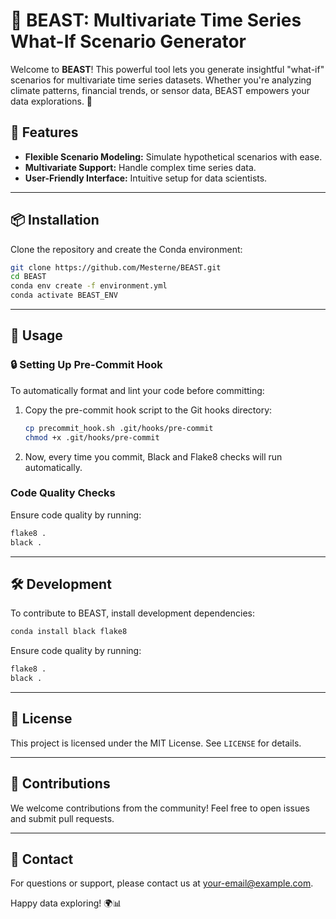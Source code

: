 # 🐉 BEAST: Multivariate Time Series What-If Scenario Generator

Welcome to **BEAST**! This powerful tool lets you generate insightful "what-if" scenarios for multivariate time series datasets. Whether you're analyzing climate patterns, financial trends, or sensor data, BEAST empowers your data explorations. 🚀

## 🌟 Features
- **Flexible Scenario Modeling:** Simulate hypothetical scenarios with ease.
- **Multivariate Support:** Handle complex time series data.
- **User-Friendly Interface:** Intuitive setup for data scientists.

---

## 📦 Installation

Clone the repository and create the Conda environment:

```bash
git clone https://github.com/Mesterne/BEAST.git
cd BEAST
conda env create -f environment.yml
conda activate BEAST_ENV
```

---

## 🚀 Usage

### 🔒 Setting Up Pre-Commit Hook
To automatically format and lint your code before committing:

1. Copy the pre-commit hook script to the Git hooks directory:

   ```bash
   cp precommit_hook.sh .git/hooks/pre-commit
   chmod +x .git/hooks/pre-commit
   ```

2. Now, every time you commit, Black and Flake8 checks will run automatically.

### Code Quality Checks
Ensure code quality by running:

```bash
flake8 .
black .
```


---

## 🛠️ Development

To contribute to BEAST, install development dependencies:

```bash
conda install black flake8
```

Ensure code quality by running:

```bash
flake8 .
black .
```

---

## 📄 License

This project is licensed under the MIT License. See `LICENSE` for details.

---

## 🤝 Contributions

We welcome contributions from the community! Feel free to open issues and submit pull requests.

---

## 📧 Contact

For questions or support, please contact us at [your-email@example.com](mailto:your-email@example.com).

Happy data exploring! 🌍📊

